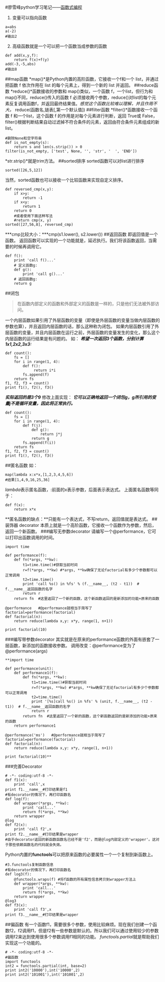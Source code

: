 #廖雪峰python学习笔记——[函数式编程](http://www.imooc.com/learn/317)
1. 变量可以指向函数
```
a=abs
a(-2)
#输出2
```
2. 高级函数就是一个可以把一个函数当成参数的函数
```
def add(x,y,f):
    return f(x)+f(y)
add(-3,-5,abs)
#输出8
```
##map函数
*map()*是Python内置的高阶函数，它接收一个f和一个 list，并通过把函数 f 依次作用在 list 的每个元素上，得到一个新的 list 并返回。
##reduce函数
*reduce()*函数接收的参数和 map()类似，一个函数 f，一个list，但行为和 map()不同，reduce()传入的函数 f 必须接收两个参数，reduce()对list的每个元素反复调用函数f，并返回最终结果值。*感觉这个函数比较难以理解，并且作用不大。*
reduce(函数名,链表[,第一个默认值])
##filter函数
*filter()*函数接收一个函数 f 和一个list，这个函数 f 的作用是对每个元素进行判断，返回 True或 False，filter()根据判断结果自动过滤掉不符合条件的元素，返回由符合条件元素组成的新list。
```
#删除None和空字符串
def is_not_empty(s):
    return s and len(s.strip()) > 0
filter(is_not_empty, ['test', None, '', 'str', '  ', 'END'])
```
*str.strip()*就是trim方法。
##sorted排序
sorted函数可以对list进行排序
```
sorted([26,5,12])
```
当然，sorted函数也可以接收一个比较函数来实现自定义排序。
```
def reversed_cmp(x,y):
    if x>y:
        return -1
    if x<y:
        return 1
    return 0
	#或者使用下面这种写法
	#return cmp(x, y)
sorted([27,56,8], reversed_cmp)
```
***cmp比较大小：***cmp(s1.lower(), s2.lower())
##返回函数
即返回值是一个函数。
返回函数可以实现的一个功能就是，延迟执行。我们将该函数返回，当需要的时候再调用它。
```
def f():
    print 'call f()...'
    # 定义函数g:
    def g():
        print 'call g()...'
    # 返回函数g:
    return g
```
##闭包
>在函数内部定义的函数和外部定义的函数是一样的，只是他们无法被外部访问。
  
一个内层函数如果引用了外层函数的变量（即使是外层函数的变量当做内层函数的参数也算），并且返回内层函数的话，那么这种称为闭包。
如果内层函数引用了外层函数的变量，并且内层函数在运行之前，外层函数的变量发生的变化，那么这个内层函数的运行结果是有问题的。
如：
***希望一次返回3个函数，分别计算1x1,2x2,3x3:***
```
def count():
    fs = []
    for i in range(1, 4):
        def f():
             return i*i
        fs.append(f)
    return fs
f1, f2, f3 = count()
print f1(), f2(), f3()
```
***实际返回的是3个9***
修改上面实现：
***它可以正确地返回一个闭包g，g所引用的变量j不是循环变量，因此将正常执行。***
```
def count():
    fs = []
    for i in range(1, 4):
        def f(j):
            def g():
                return j*j
            return g    
        fs.append(f(i))
    return fs
f1, f2, f3 = count()
print f1(), f2(), f3()
```
##匿名函数
如：
```
map(lambda x:x*x,[1,2,3,4,5,6])
#结果[1,4,9,16,25,36]
```
*lambda*表示匿名函数，:前面的x表示参数，后面表示表达式。
上面匿名函数等同于：
```
def f(x):
    return x*x
```
**匿名函数的缺点：**只能有一个表达式，不写return，返回值就是表达式。
##装饰器
decorator 本质上就是一个高阶函数，它接收一个函数作为参数，然后，返回一个新函数。
###编写无参数decorator
请编写一个@performance，它可以打印出函数调用的时间。
```
import time

def performance(f):
    def fn(*args, **kw):
        t1=time.time()#获取当前时间
        r=f(*args, **kw) #*args, **kw确保了无论factorial有多少个参数都可以正常调用
        t2=time.time()
        print 'call %s() in %fs' % (f.__name__, (t2 - t1))  # f.__name__返回函数的名字
        return r
    return fn  #这里返回了一个新的函数，这个新函数返回的是新添加的功能+原来的函数

@performance   #@performance就相当于简写了factorial=performance(factorial)
def factorial(n):
    return reduce(lambda x,y: x*y, range(1, n+1))

print factorial(10)
```
###编写带参数decorator
其实就是在原来的performance函数的外面有嵌套了一层函数，新添加的函数接收参数。
调用改变：@performance变为了@performance(args)
```
**import time

def performance(unit):
	def performance1(f):
	    def fn(*args, **kw):
	        t1=time.time()#获取当前时间
	        r=f(*args, **kw) #*args, **kw确保了无论factorial有多少个参数都可以正常调用
	        t2=time.time()
	        print '[%s]call %s() in %fs' % (unit, f.__name__, (t2 - t1))  # f.__name__返回函数的名字
	        return r
	    return fn  #这里返回了一个新的函数，这个新函数返回的是新添加的功能+原来的函数
    return performance1

@performance('ms')   #@performance就相当于简写了factorial=performance(factorial)
def factorial(n):
    return reduce(lambda x,y: x*y, range(1, n+1))

print factorial(10)**
```
###完善Decorator
```
# -*- coding:utf-8 -*-
def f1(x):
    print 'call',x
print f1.__name__#打印结果是f1
#有decorator的情况下，再打印函数名
def log(f):
    def wrapper(*args, **kw):
        print 'call...'
        return f(*args, **kw)
    return wrapper
@log
def f2(x):
    print 'call f2',x
print f2.__name__#打印结果是wrapper
#由于decorator返回的新函数函数名已经不是'f2'，而是@log内部定义的'wrapper'。这对于那些依赖函数名的代码就会失效。
```
Python内置的**functools**可以把原来函数的必要属性一个一个复制到新函数上。
```
#3.functools复制函数信息
#有decorator的情况下，再打印函数名
def log3(f):
    @functools.wraps(f) #将f函数的所有属性信息拷贝到wrapper方法上
    def wrapper(*args, **kw):
        print 'call...'
        return f(*args, **kw)
    return wrapper
@log3
def f3(x):
    print 'call f3',x
print f3.__name__#打印结果是wrapper
```
##偏函数
有一个函数f1，需要很多个参数，使用比较麻烦。现在我们创建一个函数f2，f2调用f1，但是f2有一些参数是默认的。所以我们可以通过使用较少的参数调用f2来达到使用很多个参数调用f1相同的功能。
*functools.partial*就是帮助我们实现这一个功能的。
```
# -*- coding:utf-8 -*-
#偏函数
import functools
int2 = functools.partial(int, base=2)
print int2('10000'),int('10000',2)
print int2('101001'),int('101001',2)
```